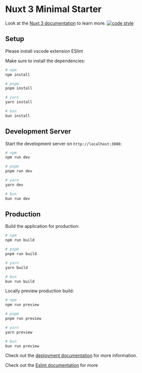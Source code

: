 # Nuxt 3 Minimal Starter

Look at the [Nuxt 3 documentation](https://nuxt.com/docs/getting-started/introduction) to learn more.
[![code style](https://antfu.me/badge-code-style.svg)](https://github.com/antfu/eslint-config)

## Setup
Please install vscode extension ESlint

Make sure to install the dependencies:

```bash
# npm
npm install

# pnpm
pnpm install

# yarn
yarn install

# bun
bun install
```

## Development Server

Start the development server on `http://localhost:3000`:

```bash
# npm
npm run dev

# pnpm
pnpm run dev

# yarn
yarn dev

# bun
bun run dev
```

## Production

Build the application for production:

```bash
# npm
npm run build

# pnpm
pnpm run build

# yarn
yarn build

# bun
bun run build
```

Locally preview production build:

```bash
# npm
npm run preview

# pnpm
pnpm run preview

# yarn
yarn preview

# bun
bun run preview
```

Check out the [deployment documentation](https://nuxt.com/docs/getting-started/deployment) for more information.

Check out the [Eslint documentation](https://stackoverflow.com/questions/77029059/properly-set-up-eslint-and-prettier-with-nuxt3) for more
